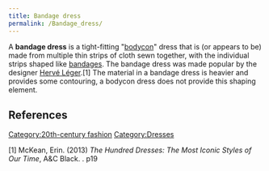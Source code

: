 ```yaml
---
title: Bandage dress
permalink: /Bandage_dress/
---
```


A **bandage dress** is a tight-fitting
"[bodycon](/Bodycon_dress "wikilink")" dress that is (or appears to be)
made from multiple thin strips of cloth sewn together, with the
individual strips shaped like [bandages](/bandage "wikilink"). The
bandage dress was made popular by the designer [Hervé
Léger](/Hervé_Léger "wikilink").[1] The material in a bandage dress is
heavier and provides some contouring, a bodycon dress does not provide
this shaping element.

## References

[Category:20th-century
fashion](/Category:20th-century_fashion "wikilink")
[Category:Dresses](/Category:Dresses "wikilink")

[1] McKean, Erin. (2013) *The Hundred Dresses: The Most Iconic Styles of
Our Time*, A&C Black. . p19